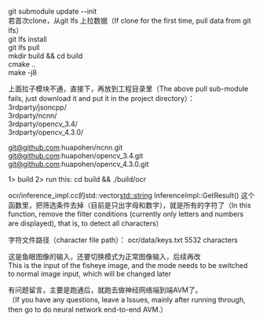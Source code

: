 git submodule update --init  
若首次clone，从git lfs 上拉数据（If clone for the first time, pull data from git lfs）    
git lfs install  
git lfs pull  
mkdir build && cd build  
cmake ..  
make -j8  


上面拉子模块不通，直接下，再放到工程目录里（The above pull sub-module fails, just download it and put it in the project directory）：  
3rdparty/jsoncpp/  
3rdparty/ncnn/  
3rdparty/opencv_3.4/  
3rdparty/opencv_4.3.0/  
  
  
git@github.com:huapohen/ncnn.git  
git@github.com:huapohen/opencv_3.4.git  
git@github.com:huapohen/opencv_4.3.0.git  


1> build
2> run this:  cd build && ./build/ocr  

ocr/inference_impl.cc的std::vector<std::string> InferenceImpl::GetResult() 这个函数里，把筛选条件去掉（目前是只出字母和数字），就是所有的字符了（In this function, remove the filter conditions (currently only letters and numbers are displayed), that is, to detect all characters）  

字符文件路径（character file path）： ocr/data/keys.txt   5532 characters


这是鱼眼图像的输入，还要切换模式为正常图像输入，后续再改  
This is the input of the fisheye image, and the mode needs to be switched to normal image input, which will be changed later


有问题留言，主要是跑通后，就跑去做神经网络端到端AVM了。  
（If you have any questions, leave a Issues, mainly after running through, then go to do neural network end-to-end AVM.）
